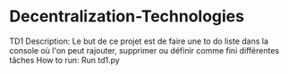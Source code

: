 # Decentralization-Technologies
TD1
Description:
Le but de ce projet est de faire une to do liste dans la console où l'on peut rajouter, supprimer ou définir comme fini différentes tâches
How to run:
Run td1.py
